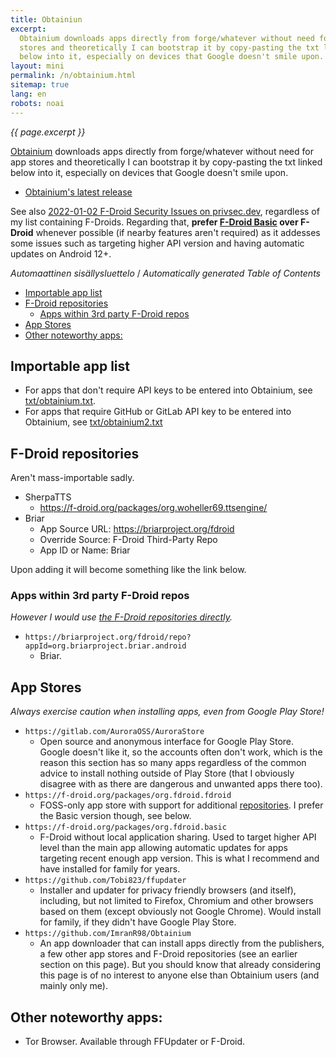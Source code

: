 ```yaml
---
title: Obtainiun
excerpt:
  Obtainium downloads apps directly from forge/whatever without need for app
  stores and theoretically I can bootstrap it by copy-pasting the txt linked
  below into it, especially on devices that Google doesn't smile upon.
layout: mini
permalink: /n/obtainium.html
sitemap: true
lang: en
robots: noai
---
```


_{{ page.excerpt }}_

[Obtainium](https://github.com/ImranR98/Obtainium/) downloads apps directly from
forge/whatever without need for app stores and theoretically I can bootstrap it
by copy-pasting the txt linked below into it, especially on devices that Google
doesn't smile upon.

- [Obtainium's latest release](https://github.com/ImranR98/Obtainium/releases/latest)

See also
[2022-01-02 F-Droid Security Issues on privsec.dev](https://privsec.dev/posts/android/f-droid-security-issues/),
regardless of my list containing F-Droids. Regarding that, **prefer
[F-Droid Basic](https://f-droid.org/packages/org.fdroid.basic) over F-Droid**
whenever possible (if nearby features aren't required) as it addesses some
issues such as targeting higher API version and having automatic updates on
Android 12+.

<!-- editorconfig-checker-disable -->
<!-- prettier-ignore-start -->

<!-- START doctoc generated TOC please keep comment here to allow auto update -->
<!-- DON'T EDIT THIS SECTION, INSTEAD RE-RUN doctoc TO UPDATE -->
<em lang="fi">Automaattinen sisällysluettelo</em> / <em lang="en">Automatically generated Table of Contents</em>

- [Importable app list](#importable-app-list)
- [F-Droid repositories](#f-droid-repositories)
  - [Apps within 3rd party F-Droid repos](#apps-within-3rd-party-f-droid-repos)
- [App Stores](#app-stores)
- [Other noteworthy apps:](#other-noteworthy-apps)

<!-- END doctoc generated TOC please keep comment here to allow auto update -->

<!-- prettier-ignore-end -->
<!-- editorconfig-checker-enable -->

## Importable app list

- For apps that don't require API keys to be entered into Obtainium, see
  [txt/obtainium.txt](/txt/obtainium.txt).
- For apps that require GitHub or GitLab API key to be entered into Obtainium,
  see [txt/obtainium2.txt](/txt/obtainium2.txt)

## F-Droid repositories

Aren't mass-importable sadly.

- SherpaTTS
  - https://f-droid.org/packages/org.woheller69.ttsengine/
- Briar
  - App Source URL: https://briarproject.org/fdroid
  - Override Source: F-Droid Third-Party Repo
  - App ID or Name: Briar

Upon adding it will become something like the link below.

### Apps within 3rd party F-Droid repos

_However I would use [the F-Droid repositories directly](/n/f-droid.html)._

- `https://briarproject.org/fdroid/repo?appId=org.briarproject.briar.android`
  - Briar.

## App Stores

_Always exercise caution when installing apps, even from Google Play Store!_

- `https://gitlab.com/AuroraOSS/AuroraStore`
  - Open source and anonymous interface for Google Play Store. Google doesn't
    like it, so the accounts often don't work, which is the reason this section
    has so many apps regardless of the common advice to install nothing outside
    of Play Store (that I obviously disagree with as there are dangerous and
    unwanted apps there too).
- `https://f-droid.org/packages/org.fdroid.fdroid`
  - FOSS-only app store with support for additional
    [repositories](/n/f-droid.html). I prefer the Basic version though, see
    below.
- `https://f-droid.org/packages/org.fdroid.basic`
  - F-Droid without local application sharing. Used to target higher API level
    than the main app allowing automatic updates for apps targeting recent
    enough app version. This is what I recommend and have installed for family
    for years.
- `https://github.com/Tobi823/ffupdater`
  - Installer and updater for privacy friendly browsers (and itself), including,
    but not limited to Firefox, Chromium and other browsers based on them
    (except obviously not Google Chrome). Would install for family, if they
    didn't have Google Play Store.
- `https://github.com/ImranR98/Obtainium`
  - An app downloader that can install apps directly from the publishers, a few
    other app stores and F-Droid repositories (see an earlier section on this
    page). But you should know that already considering this page is of no
    interest to anyone else than Obtainium users (and mainly only me).

## Other noteworthy apps:

- Tor Browser. Available through FFUpdater or F-Droid.
